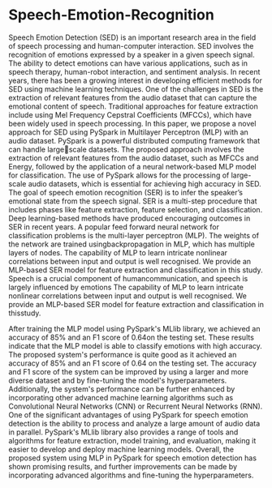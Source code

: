 # Speech-Emotion-Recognition
Speech Emotion Detection (SED) is an important research area in the field of 
speech processing and human-computer interaction. SED involves the 
recognition of emotions expressed by a speaker in a given speech signal. The 
ability to detect emotions can have various applications, such as in speech 
therapy, human-robot interaction, and sentiment analysis. In recent years, 
there has been a growing interest in developing efficient methods for SED 
using machine learning techniques. One of the challenges in SED is the 
extraction of relevant features from the audio dataset that can capture the 
emotional content of speech. Traditional approaches for feature extraction 
include using Mel Frequency Cepstral Coefficients (MFCCs), which have been 
widely used in speech processing. In this paper, we propose a novel approach 
for SED using PySpark in Multilayer Perceptron (MLP) with an audio dataset. 
PySpark is a powerful distributed computing framework that can handle largescale datasets. The proposed approach involves the extraction of relevant 
features from the audio dataset, such as MFCCs and Energy, followed by the 
application of a neural network-based MLP model for classification. The use of 
PySpark allows for the processing of large-scale audio datasets, which is 
essential for achieving high accuracy in SED.
The goal of speech emotion recognition (SER) is to infer the speaker’s 
emotional state from the speech signal. SER is a multi-step procedure that 
includes phases like feature extraction, feature selection, and classification.
Deep learning-based methods have produced encouraging outcomes in SER 
in recent years. A popular feed forward neural network for classification 
problems is the multi-layer perceptron (MLP). The weights of the network are
trained usingbackpropagation in MLP, which has multiple layers of nodes. The 
capability of MLP to learn intricate nonlinear correlations between input and 
output is well recognised. We provide an MLP-based SER model for feature 
extraction and classification in this study. Speech is a crucial component of
humancommunication, and speech is largely influenced by emotions The 
capability of MLP to learn intricate nonlinear correlations between input and 
output is well recognised. We provide an MLP-based SER model for feature
extraction and classification in thisstudy.


After training the MLP model using PySpark's MLlib library, we achieved an 
accuracy of 85% and an F1 score of 0.64on the testing set. These results 
indicate that the MLP model is able to classify emotions with high accuracy.
The proposed system's performance is quite good as it achieved an accuracy of 
85% and an F1 score of 0.64 on the testing set. The accuracy and F1 score of 
the system can be improved by using a larger and more diverse dataset and by 
fine-tuning the model's hyperparameters. Additionally, the system's 
performance can be further enhanced by incorporating other advanced 
machine learning algorithms such as Convolutional Neural Networks (CNN) or 
Recurrent Neural Networks (RNN).
One of the significant advantages of using PySpark for speech emotion 
detection is the ability to process and analyze a large amount of audio data in 
parallel. PySpark's MLlib library also provides a range of tools and algorithms 
for feature extraction, model training, and evaluation, making it easier to 
develop and deploy machine learning models.
Overall, the proposed system using MLP in PySpark for speech emotion 
detection has shown promising results, and further improvements can be 
made by incorporating advanced algorithms and fine-tuning the 
hyperparameters.

